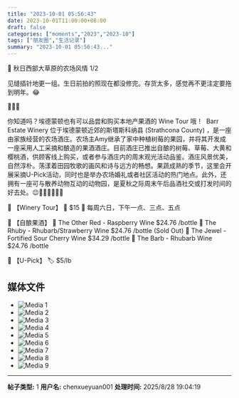 ```yaml
---
title: "2023-10-01 05:56:43"
date: 2023-10-01T11:00:00+08:00
draft: false
categories: ["moments","2023","2023-10"]
tags: ["朋友圈","生活记录"]
summary: "2023-10-01 05:56:43..."
---
```


🌾 秋日西部大草原的农场风情 1/2

见缝插针地更一组。生日前拍的照现在都没修完。存货太多，感觉再不更注定要拖到明年。😂

🍷🍷🍷

你知道吗？埃德蒙顿也有可以品尝和购买本地产果酒的 Wine Tour 哦！
​
​Barr Estate Winery 位于埃德蒙顿近郊的斯塔斯科纳县 (Strathcona County) ，是一座由家族经营的农场酒庄。农场主Amy继承了家中种植树莓的果园，并将其开发成一座采用人工采摘和酿造的果酒酒庄。目前酒庄已推出自酿的树莓、草莓、大黄和樱桃酒，供顾客线上购买，或者参与酒庄内的周末观光活动品鉴。
​
​酒庄风景优美，自然淳朴。荡漾着田园牧歌的画风和诗与远方的畅想。果蔬成熟的季节，这里会开展采摘U-Pick活动，同时也是举办农场婚礼或者社区活动的热门地点。此外，还拥有一座可与散养动物互动的动物园，是夏秋之际周末午后品酒社交或打发时间的好去处。😉
​
🍒🍓🍒🍓🍒🍓

​🍾 【Winery Tour】
​🎫 $15
📆 每周六日，下午一点、三点、五点

🍒 【自酿果酒】
🍷 The Other Red - Raspberry Wine
$24.76 /bottle
🍷 The Rhuby - Rhubarb/Strawberry Wine
$24.76 /bottle (Sold Out)
🍷 The Jewel - Fortified Sour Cherry Wine
$34.29 /bottle
🍷 The Barb - Rhubarb Wine
$24.76 /bottle

🍓 【U-Pick】
🏷 $5/lb

## 媒体文件

- ![Media 1](/Moments/photos/2023-10-01/202310010556430.jpg)
- ![Media 2](/Moments/photos/2023-10-01/202310010556431.jpg)
- ![Media 3](/Moments/photos/2023-10-01/202310010556432.jpg)
- ![Media 4](/Moments/photos/2023-10-01/202310010556433.jpg)
- ![Media 5](/Moments/photos/2023-10-01/202310010556434.jpg)
- ![Media 6](/Moments/photos/2023-10-01/202310010556435.jpg)
- ![Media 7](/Moments/photos/2023-10-01/202310010556436.jpg)
- ![Media 8](/Moments/photos/2023-10-01/202310010556437.jpg)
- ![Media 9](/Moments/photos/2023-10-01/202310010556438.jpg)

---

**帖子类型:** 1
**用户名:** chenxueyuan001
**处理时间:** 2025/8/28 19:04:19